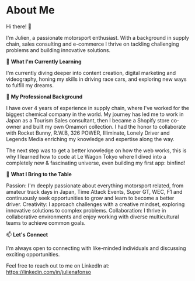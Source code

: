 ### 

<!--
**JulianThe0ne/JulianThe0ne** is a ✨ _special_ ✨ repository because its `README.md` (this file) appears on your GitHub profile.




-->
# About Me

Hi there! 👋 

I'm Julien, a passionate motorsport enthusiast. With a background in supply chain, sales consulting and e-commerce I thrive on tackling challenging problems and building innovative solutions.


🌱 **What I'm Currently Learning**

I'm currently diving deeper into content creation, digital marketing and videography, honing my skills in driving race cars, and exploring new ways to fulfill my dreams.


💼 **My Professional Background**

I have over 4 years of experience in supply chain, where I've worked for the biggest chemical company in the world. My journey has led me to work in Japan as a Tourism Sales consultant, then I became a Shopify store co-owner and built my own Omamori collection. I had the honor to collaborate with Rocket Bunny, R.W.B, 326 POWER, Illiminate, Lonely Driver and Legends Media enriching my knowledge and expertise along the way. 

The next step was to get a better knowledge on how the web works, this is why I learned how to code at Le Wagon Tokyo where I dived into a completely new & fascinating universe, even building my first app: binfind!


🚀 **What I Bring to the Table**

Passion: I'm deeply passionate about everything motorsport related, from amateur track days in Japan, Time Attack Events, Super GT, WEC, F1 and continuously seek opportunities to grow and learn to become a better driver.
Creativity: I approach challenges with a creative mindset, exploring innovative solutions to complex problems.
Collaboration: I thrive in collaborative environments and enjoy working with diverse multicultural teams to achieve common goals.


📫 **Let's Connect**

I'm always open to connecting with like-minded individuals and discussing exciting opportunities.

Feel free to reach out to me on LinkedIn at: https://linkedin.com/in/julienafonso
